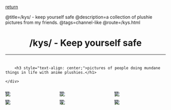@title=/kys/ - keep yourself safe
@description=a collection of plushie pictures from my friends.
@tags=channel-like
@route=/kys.html

<!-- special style, to overwrite default grid behaviour -->
<style>

.grid {
    display: grid;
    grid-gap: 10px;
    grid-template-columns: repeat(3, auto);
    align-items: start;
}

.grid .window {
    height: auto;
    overflow: auto;
}

.window-content {
    position: relative;
    display: inline-block;
}

#date {
    position: absolute;
    bottom: -3px;
    right: 4px;
    background: rgba(0, 0, 0, 0.5);
    color: white;
}
</style>

<!-- sets the date -->
<script>
document.addEventListener("DOMContentLoaded", () => {
  document.querySelectorAll(".date").forEach(el => {
    const unixTime = parseInt(el.textContent, 10);
    if (!isNaN(unixTime)) {
      const date = new Date(unixTime * 1000);
      el.textContent = date.toLocaleString();
    }
  });
});
</script>

<h1 style="text-align: center;">/kys/ - Keep yourself safe</h1>
<a class="href href-left" style="position: absolute; top: 32px;" href="/index.html">return</a>

<hr>
<br>

<div class="window-content">
    <div style="position: relative; bottom: 10px;">

        <h3 style="text-align: center;">pictures of people doing mundane things in life with anime plushies.</h1>

    </div>
</div>
<div class="grid">
    <div class="window">
        <div class="window-content">
            <img class="kys-picture" loading=lazy src="https://hatsune-miku.has.rocks/r/aris_mcqueen.jpg">
            <a id="date" class="date">1752247646</a>
        </div>
    </div>
    <div class="window">
        <div class="window-content">
            <img class="kys-picture" loading=lazy src="https://hatsune-miku.has.rocks/r/kagi.jpg">
            <a id="date" class="date">1752854616</a>
        </div>
    </div>
    <div class="window">
        <div class="window-content">
            <img class="kys-picture" loading=lazy src="https://hatsune-miku.has.rocks/r/zed_car.jpg">
            <a id="date" class="date">1752857289</a>
        </div>
    </div>
    <div class="window">
        <div class="window-content">
            <img class="kys-picture" loading=lazy src="https://hatsune-miku.has.rocks/r/kagi_roticanai.jpg">
            <a id="date" class="date">1753371093</a>
        </div>
    </div>
    <div class="window">
        <div class="window-content">
            <img class="kys-picture" loading=lazy src="https://hatsune-miku.has.rocks/r/zed.jpg">
            <a id="date" class="date">1753406161</a>
        </div>
    </div>
    <div class="window">
        <div class="window-content">
            <img class="kys-picture" loading=lazy src="https://hatsune-miku.has.rocks/r/aqua_nity.jpg">
            <a id="date" class="date">1753407762</a>
        </div>
    </div>
</div>